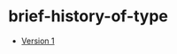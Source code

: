 # brief-history-of-type

+ [Version 1](https://rossnelsonn.github.io/brief-history-of-type/briefhistoryoftype.html)
